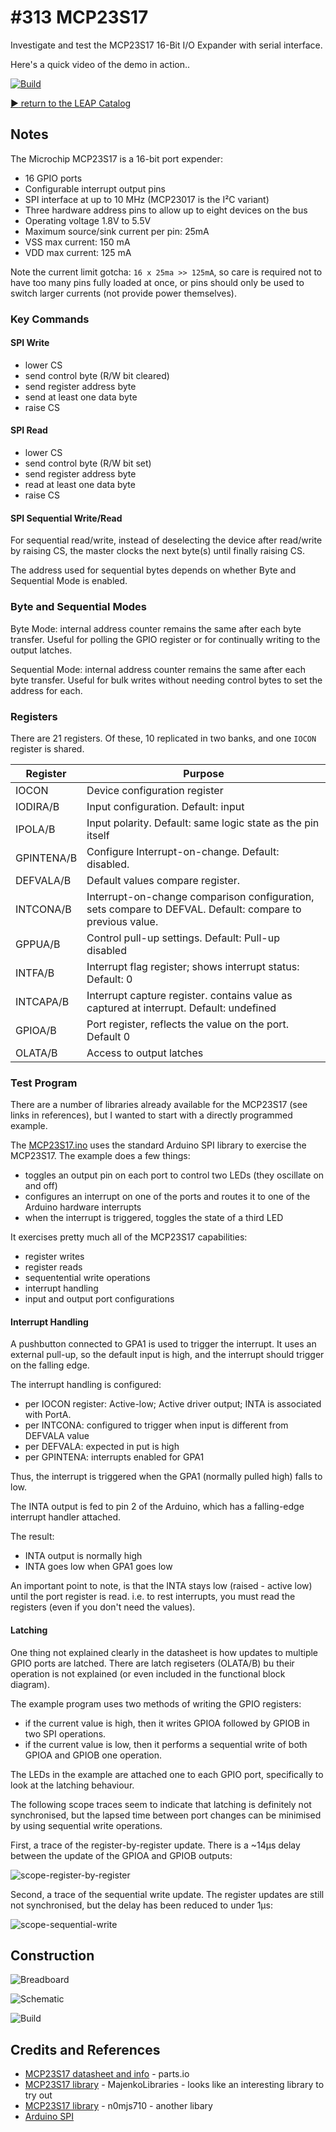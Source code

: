 # #313 MCP23S17

Investigate and test the MCP23S17 16-Bit I/O Expander with serial interface.

Here's a quick video of the demo in action..

[![Build](./assets/MCP23S17_build.jpg?raw=true)](http://www.youtube.com/watch?v=CuNJYUojNe0)

[:arrow_forward: return to the LEAP Catalog](http://leap.tardate.com)

## Notes

The Microchip MCP23S17 is a 16-bit port expender:

* 16 GPIO ports
* Configurable interrupt output pins
* SPI interface at up to 10 MHz (MCP23017 is the I²C variant)
* Three hardware address pins to allow up to eight devices on the bus
* Operating voltage 1.8V to 5.5V
* Maximum source/sink current per pin: 25mA
* VSS max current: 150 mA
* VDD max current: 125 mA

Note the current limit gotcha: `16 x 25ma >> 125mA`, so care is required not to have too many pins fully loaded at once, or pins should only be used to switch larger currents (not provide power themselves).

### Key Commands

#### SPI Write

* lower CS
* send control byte (R/W bit cleared)
* send register address byte
* send at least one data byte
* raise CS

#### SPI Read

* lower CS
* send control byte (R/W bit set)
* send register address byte
* read at least one data byte
* raise CS

#### SPI Sequential Write/Read

For sequential read/write,  instead of deselecting the device after read/write by raising CS, the master clocks the next byte(s)
until finally raising CS.

The address used for sequential bytes depends on whether Byte and Sequential Mode is enabled.

### Byte and Sequential Modes

Byte Mode: internal address counter remains the same after each byte transfer.
Useful for polling the GPIO register or for continually writing to the output latches.

Sequential Mode: internal address counter remains the same after each byte transfer.
Useful for bulk writes without needing control bytes to set the address for each.

### Registers

There are 21 registers. Of these, 10 replicated in two banks, and one `IOCON` register is shared.


| Register   | Purpose |
|------------|---------|
| IOCON      | Device configuration register |
| IODIRA/B   | Input configuration. Default: input  |
| IPOLA/B    | Input polarity. Default: same logic state as the pin itself  |
| GPINTENA/B | Configure Interrupt-on-change. Default: disabled.  |
| DEFVALA/B  | Default values compare register.   |
| INTCONA/B  | Interrupt-on-change comparison configuration, sets compare to DEFVAL. Default: compare to previous value.   |
| GPPUA/B    | Control pull-up settings. Default: Pull-up disabled  |
| INTFA/B    | Interrupt flag register; shows interrupt status: Default: 0   |
| INTCAPA/B  | Interrupt capture register. contains value as captured at interrupt. Default: undefined   |
| GPIOA/B    | Port register, reflects the value on the port. Default 0   |
| OLATA/B    | Access to output latches   |


### Test Program

There are a number of libraries already available for the MCP23S17 (see links in references), but I wanted to start with a directly programmed example.

The [MCP23S17.ino](./MCP23S17.ino) uses the standard Arduino SPI library to exercise the MCP23S17. The example does a few things:

* toggles an output pin on each port to control two LEDs (they oscillate on and off)
* configures an interrupt on one of the ports and routes it to one of the Arduino hardware interrupts
* when the interrupt is triggered, toggles the state of a third LED

It exercises pretty much all of the MCP23S17 capabilities:

* register writes
* register reads
* sequentential write operations
* interrupt handling
* input and output port configurations


#### Interrupt Handling

A pushbutton connected to GPA1 is used to trigger the interrupt. It uses an external pull-up, so the default input is high, and the interrupt should trigger on the falling edge.

The interrupt handling is configured:

* per IOCON register: Active-low; Active driver output; INTA is associated with PortA.
* per INTCONA: configured to trigger when input is different from DEFVALA value
* per DEFVALA: expected in put is high
* per GPINTENA: interrupts enabled for GPA1

Thus, the interrupt is triggered when the GPA1 (normally pulled high) falls to low.

The INTA output is fed to pin 2 of the Arduino, which has a falling-edge interrupt handler attached.

The result:

* INTA output is normally high
* INTA goes low when GPA1 goes low

An important point to note, is that the INTA stays low (raised - active low) until the port register is read.
i.e. to rest interrupts, you must read the registers (even if you don't need the values).


#### Latching

One thing not explained clearly in the datasheet is how updates to multiple GPIO ports are latched.
There are latch regiseters (OLATA/B) bu their operation is not explained (or even included in the functional block diagram).

The example program uses two methods of writing the GPIO registers:

* if the current value is high, then it writes GPIOA followed by GPIOB in two SPI operations.
* if the current value is low, then it performs a sequential write of both GPIOA and GPIOB one operation.

The LEDs in the example are attached one to each GPIO port, specifically to look at the latching behaviour.

The following scope traces seem to indicate that latching is definitely not synchronised,
but the lapsed time between port changes can be minimised by using sequential write operations.


First, a trace of the register-by-register update. There is a ~14µs delay between the update of the GPIOA and GPIOB outputs:

![scope-register-by-register](./assets/scope-register-by-register.gif?raw=true)

Second, a trace of the sequential write update. The register updates are still not synchronised, but the delay has been reduced to under 1µs:

![scope-sequential-write](./assets/scope-sequential-write.gif?raw=true)


## Construction

![Breadboard](./assets/MCP23S17_bb.jpg?raw=true)

![Schematic](./assets/MCP23S17_schematic.jpg?raw=true)

![Build](./assets/MCP23S17_build.jpg?raw=true)

## Credits and References
* [MCP23S17 datasheet and info](http://parts.io/detail/1371552/MCP23S17-E%2FSS) - parts.io
* [MCP23S17 library](https://github.com/MajenkoLibraries/MCP23S17) - MajenkoLibraries - looks like an interesting library to try out
* [MCP23S17 library](http://playground.arduino.cc/Main/MCP23S17) - n0mjs710 - another libary
* [Arduino SPI](https://www.arduino.cc/en/reference/SPI)
